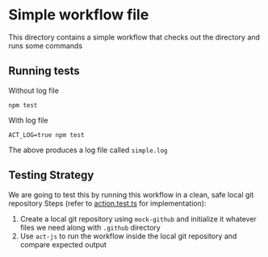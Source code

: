 # Simple workflow file

This directory contains a simple workflow that checks out the directory and runs some commands

## Running tests

Without log file

```
npm test
```

With log file

```
ACT_LOG=true npm test
```
The above produces a log file called `simple.log`

## Testing Strategy

We are going to test this by running this workflow in a clean, safe local git repository
Steps (refer to [action.test.ts](test/ci.test.ts) for implementation):  
1. Create a local git repository using `mock-github` and initialize it whatever files we need along with `.github` directory
2. Use `act-js` to run the workflow inside the local git repository and compare expected output